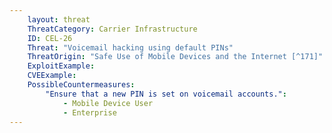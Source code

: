```yaml
---
    layout: threat
    ThreatCategory: Carrier Infrastructure
    ID: CEL-26
    Threat: "Voicemail hacking using default PINs"
    ThreatOrigin: "Safe Use of Mobile Devices and the Internet [^171]"
    ExploitExample:
    CVEExample:
    PossibleCountermeasures:
        "Ensure that a new PIN is set on voicemail accounts.":
            - Mobile Device User
            - Enterprise
---
```

